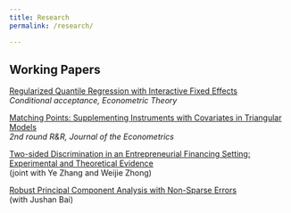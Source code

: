 ```yaml
---
title: Research
permalink: /research/

---
```


## Working Papers

[Regularized Quantile Regression with Interactive Fixed Effects](https://arxiv.org/abs/1911.00166) <br/>
 *Conditional acceptance, Econometric Theory*  

[Matching Points: Supplementing Instruments with Covariates in Triangular Models](https://arxiv.org/abs/1904.01159) <br/>
  *2nd round R&R, Journal of the Econometrics*  

[Two-sided Discrimination in an Entrepreneurial Financing Setting: Experimental and Theoretical Evidence](https://papers.ssrn.com/sol3/papers.cfm?abstract_id=4065009) <br/>
  (joint with Ye Zhang and Weijie Zhong)  

[Robust Principal Component Analysis with Non-Sparse Errors](https://arxiv.org/abs/1902.08735)  <br/>
  (with Jushan Bai)  
  







 
